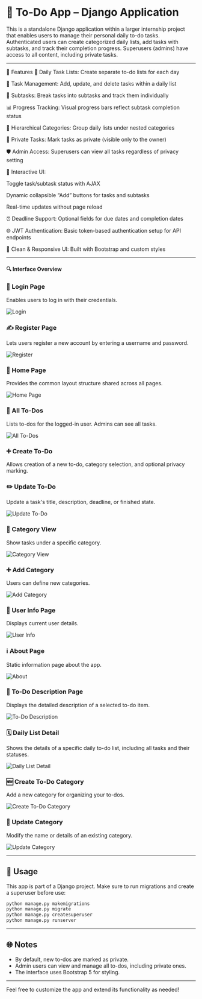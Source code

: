 # 📂 To-Do App – Django Application

This is a standalone Django application within a larger internship project that enables users to manage their personal daily to-do tasks. Authenticated users can create categorized daily lists, add tasks with subtasks, and track their completion progress. Superusers (admins) have access to all content, including private tasks.

---

🔧 Features
📅 Daily Task Lists: Create separate to-do lists for each day

📌 Task Management: Add, update, and delete tasks within a daily list

🧩 Subtasks: Break tasks into subtasks and track them individually

📊 Progress Tracking: Visual progress bars reflect subtask completion status

📂 Hierarchical Categories: Group daily lists under nested categories

🔐 Private Tasks: Mark tasks as private (visible only to the owner)

🛡️ Admin Access: Superusers can view all tasks regardless of privacy setting

🔁 Interactive UI:

Toggle task/subtask status with AJAX

Dynamic collapsible “Add” buttons for tasks and subtasks

Real-time updates without page reload

⏰ Deadline Support: Optional fields for due dates and completion dates

🌐 JWT Authentication: Basic token-based authentication setup for API endpoints

🎨 Clean & Responsive UI: Built with Bootstrap and custom styles

---

#### 🔍 Interface Overview

### 🔑 Login Page
Enables users to log in with their credentials.

![Login](screenshots/loginhtml.png)

### ✍️ Register Page
Lets users register a new account by entering a username and password.

![Register](screenshots/registerhtml.png)

### 🧱 Home Page
Provides the common layout structure shared across all pages.

![Home Page](screenshots/basehtml.png)

### 📄 All To-Dos
Lists to-dos for the logged-in user. Admins can see all tasks.

![All To-Dos](screenshots/alltodoshtml.png)

### ➕ Create To-Do
Allows creation of a new to-do, category selection, and optional privacy marking.

### ✏️ Update To-Do
Update a task's title, description, deadline, or finished state.

![Update To-Do](screenshots/updatehtml.png)

### 📂 Category View
Show tasks under a specific category.

![Category View](screenshots/categoryviewhtml.png)

### ➕ Add Category
Users can define new categories.

![Add Category](screenshots/newcategoryhtml.png)

### 👤 User Info Page
Displays current user details.

![User Info](screenshots/userinformationhtml.png)

### ℹ️ About Page
Static information page about the app.

![About](screenshots/abouthtml.png)

### 📝 To-Do Description Page
Displays the detailed description of a selected to-do item.

![To-Do Description](screenshots/descriptionhtml.png)

### 🗓️ Daily List Detail
Shows the details of a specific daily to-do list, including all tasks and their statuses.

![Daily List Detail](screenshots/dailyhtml.png)

### 🆕 Create To-Do Category
Add a new category for organizing your to-dos.

![Create To-Do Category](screenshots/createtodocategoryhtml.png)


### 🔄 Update Category
Modify the name or details of an existing category.

![Update Category](screenshots/updatecategoryhtml.png)




---

## 🚀 Usage

This app is part of a Django project. Make sure to run migrations and create a superuser before use:

```bash
python manage.py makemigrations
python manage.py migrate
python manage.py createsuperuser
python manage.py runserver
```

---

## 🌐 Notes

- By default, new to-dos are marked as private.
- Admin users can view and manage all to-dos, including private ones.
- The interface uses Bootstrap 5 for styling.

---

Feel free to customize the app and extend its functionality as needed!

